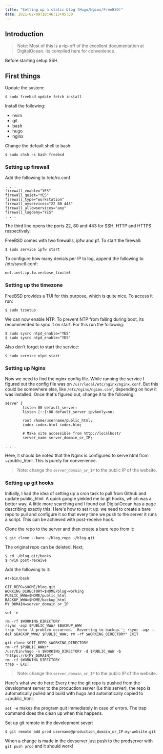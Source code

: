 ```yaml
---
title: "Setting up a static blog (Hugo/Nginx/FreeBSD)"
date: 2021-02-09T18:46:13+05:30
---
```


## Introduction

> Note: Most of this is a rip-off of the excellent documentation at DigitalOcean. Its compiled here for convenience.

Before starting setup SSH.

## First things

Update the system:

```
$ sudo freebsd-update fetch install
```

Install the following:
* nvim
* git
* bash
* hugo
* nginx

Change the default shell to bash:

```
$ sudo chsh -s bash freebsd
```

### Setting up firewall

Add the following to /etc/rc.conf

```
. . .
firewall_enable="YES"
firewall_quiet="YES"
firewall_type="workstation"
firewall_myservices="22 80 443"
firewall_allowservices="any"
firewall_logdeny="YES"
. . .
```

The third line opens the ports 22, 80 and 443 for SSH, HTTP and HTTPS respectively.

FreeBSD comes with two firewalls, ipfw and pf. To start the firewall:

```
$ sudo service ipfw start
```

To configure how many denials per IP to log, append the following to /etc/sysctl.conf:

`net.inet.ip.fw.verbose_limit=5`


### Setting up the timezone

FreeBSD provides a TUI for this purpose, which is quite nice. To access it run:

```
$ sudo tzsetup
```

We can now enable NTP. To prevent NTP from failing during boot, its recommended to sync it on start. For this run the following:

```
$ sudo sysrc ntpd_enable="YES"
$ sudo sysrc ntpd_enable="YES"
```

Also don't forget to start the service:

```
$ sudo service ntpd start
```

### Setting up Nginx 

Now we need to find the nginx config file. While running the service I figured out the config file was on `/usr/local/etc/nginx/nginx.conf`. But this could be somewhere else, like `/etc/nginx/nginx.conf`, depending on how it was installed.
Once that's figured out, change it to the following: 
```
server {
        listen 80 default_server;
        listen [::]:80 default_server ipv6only=on;

        root /home/username/public_html;
        index index.html index.htm;

        # Make site accessible from http://localhost/
        server_name server_domain_or_IP;

. . .
```
Here, it should be noted that the Nginx is configured to serve html from ~/public_html. This is purely for convenience.

> Note: change the `server_domain_or_IP` to the public IP of the website.

### Setting up git hooks

Initially, I had the idea of setting up a cron task to pull from Github and update public_html. A quick google yielded me to git hooks, which was a better way. A little more searching and I found out DigitalOcean has a page describing exactly this! Here's how to set it up: we need to create a bare repo to pull and configure it so that every time we push to the server it runs a script. This can be achieved with post-receive hook.

Clone the repo to the server and then create a bare repo from it:

```
$ git clone --bare ~/blog_repo ~/blog.git
```

The original repo can be deleted. Next, 

```
$ cd ~/blog.git/hooks
$ nvim post-receive
```

Add the following to it:
```
#!/bin/bash

GIT_REPO=$HOME/blog.git
WORKING_DIRECTORY=$HOME/blog-working
PUBLIC_WWW=$HOME/public_html
BACKUP_WWW=$HOME/backup_html
MY_DOMAIN=server_domain_or_IP

set -e

rm -rf $WORKING_DIRECTORY
rsync -aqz $PUBLIC_WWW/ $BACKUP_WWW
trap "echo 'A problem occurred.  Reverting to backup.'; rsync -aqz --del $BACKUP_WWW/ $PUBLIC_WWW; rm -rf $WORKING_DIRECTORY" EXIT

git clone $GIT_REPO $WORKING_DIRECTORY
rm -rf $PUBLIC_WWW/*
/usr/bin/hugo -s $WORKING_DIRECTORY -d $PUBLIC_WWW -b "https://${MY_DOMAIN}"
rm -rf $WORKING_DIRECTORY
trap - EXIT
```
> Note: change the `server_domain_or_IP` to the public IP of the website.

Here's what we do here:
Every time the git repo is pushed from the development server to the production server (i.e this server), the repo is automatically pulled <!-- TODO: from where? --> and build with hugo and automatically copied to ~/public_html. 

`set -e` makes the program quit immediately in case of errors. The trap command does the clean up when this happens. 

Set up git remote in the development sever: 

```
$ git remote add prod username@production_domain_or_IP:my-website.git
```

When a change is made in the devserver just push to the prodserver with `git push prod` and it should work!